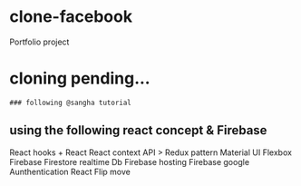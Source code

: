 # clone-facebook
Portfolio project
# cloning pending...
    ### following @sangha tutorial
## using the following react concept & Firebase
React hooks + React 
React context API > Redux pattern
Material UI
Flexbox
Firebase Firestore realtime Db
Firebase hosting
Firebase google Aunthentication 
React Flip move

